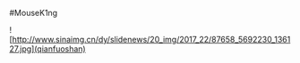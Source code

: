 #MouseK1ng

![http://www.sinaimg.cn/dy/slidenews/20_img/2017_22/87658_5692230_136127.jpg](qianfuoshan)